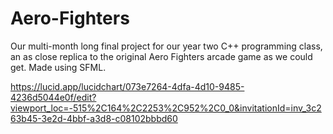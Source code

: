 # Aero-Fighters
Our multi-month long final project for our year two C++ programming class, 
an as close replica to the original Aero Fighters arcade game as we could get.
Made using SFML.

https://lucid.app/lucidchart/073e7264-4dfa-4d10-9485-4236d5044e0f/edit?viewport_loc=-515%2C164%2C2253%2C952%2C0_0&invitationId=inv_3c263b45-3e2d-4bbf-a3d8-c08102bbbd60